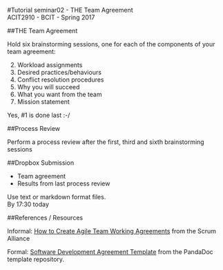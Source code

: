 #Tutorial seminar02 - THE Team Agreement  
ACIT2910 - BCIT - Spring 2017

##THE Team Agreement

Hold six brainstorming sessions, one for each of the components of your team agreement:

2. Workload assignments
3. Desired practices/behaviours
4. Conflict resolution procedures
5. Why you will succeed
6. What you want from the team
1. Mission statement

Yes, #1 is done last :-/

##Process Review

Perform a process review after the first, third and sixth brainstorming sessions

##Dropbox Submission

- Team agreement
- Results from last process review

Use text or markdown format file‏s.  
By 17:30 today

##References / Resources

Informal: [How to Create Agile Team Working Agreements](https://www.scrumalliance.org/community/articles/2015/march/how-to-create-agile-team-working-agreements) 
from the Scrum Alliance

Formal: [Software Development Agreement Template](https://www.pandadoc.com/software-development-agreement)
from the PandaDoc template repository.

